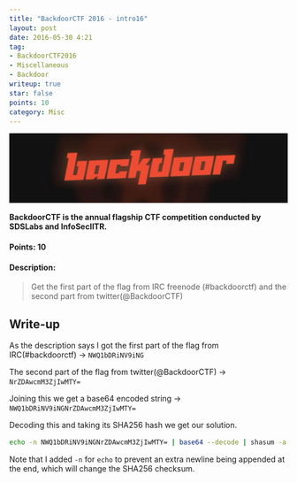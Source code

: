 ```yaml
---
title: "BackdoorCTF 2016 - intro16"
layout: post
date: 2016-05-30 4:21
tag:
- BackdoorCTF2016
- Miscellaneous
- Backdoor
writeup: true
star: false
points: 10
category: Misc
---
```


![Backdoor Logo](/assets/images/backdoorctf16/logo.png)

**BackdoorCTF is the annual flagship CTF competition conducted by SDSLabs and InfoSecIITR.**

#### Points: 10

#### Description:

>Get the first part of the flag from IRC freenode (#backdoorctf) and the second part from twitter(@BackdoorCTF)

## Write-up

As the description says I got the first part of the flag from IRC(#backdoorctf) -> `NWQ1bDRiNV9iNG`

The second part of the flag from twitter(@BackdoorCTF) -> `NrZDAwcmM3ZjIwMTY=`

Joining this we get a base64 encoded string -> `NWQ1bDRiNV9iNGNrZDAwcmM3ZjIwMTY=`

Decoding this and taking its SHA256 hash we get our solution.

~~~bash
echo -n NWQ1bDRiNV9iNGNrZDAwcmM3ZjIwMTY= | base64 --decode | shasum -a 256
~~~~

Note that I added `-n` for `echo` to prevent an extra newline being appended at the end, which will change the SHA256 checksum.
